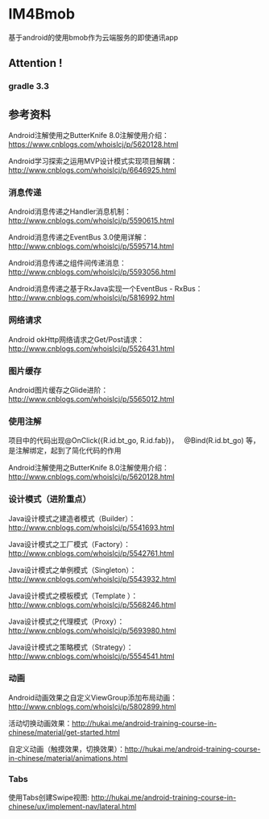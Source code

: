 # IM4Bmob
基于android的使用bmob作为云端服务的即使通讯app

## Attention !

### gradle 3.3

## 参考资料

Android注解使用之ButterKnife 8.0注解使用介绍：https://www.cnblogs.com/whoislcj/p/5620128.html

Android学习探索之运用MVP设计模式实现项目解耦：http://www.cnblogs.com/whoislcj/p/6646925.html

### 消息传递

Android消息传递之Handler消息机制：http://www.cnblogs.com/whoislcj/p/5590615.html

Android消息传递之EventBus 3.0使用详解：http://www.cnblogs.com/whoislcj/p/5595714.html

Android消息传递之组件间传递消息：http://www.cnblogs.com/whoislcj/p/5593056.html

Android消息传递之基于RxJava实现一个EventBus - RxBus：http://www.cnblogs.com/whoislcj/p/5816992.html

### 网络请求

Android okHttp网络请求之Get/Post请求：http://www.cnblogs.com/whoislcj/p/5526431.html

### 图片缓存

Android图片缓存之Glide进阶：http://www.cnblogs.com/whoislcj/p/5565012.html

### 使用注解

项目中的代码出现@OnClick({R.id.bt_go, R.id.fab})，   @Bind(R.id.bt_go) 等，是注解绑定，起到了简化代码的作用

Android注解使用之ButterKnife 8.0注解使用介绍：http://www.cnblogs.com/whoislcj/p/5620128.html

### 设计模式（进阶重点）

Java设计模式之建造者模式（Builder）：http://www.cnblogs.com/whoislcj/p/5541693.html

Java设计模式之工厂模式（Factory）：http://www.cnblogs.com/whoislcj/p/5542761.html

Java设计模式之单例模式（Singleton）：http://www.cnblogs.com/whoislcj/p/5543932.html

Java设计模式之模板模式（Template ）：http://www.cnblogs.com/whoislcj/p/5568246.html

Java设计模式之代理模式（Proxy）：http://www.cnblogs.com/whoislcj/p/5693980.html

Java设计模式之策略模式（Strategy）：http://www.cnblogs.com/whoislcj/p/5554541.html

### 动画

Android动画效果之自定义ViewGroup添加布局动画：http://www.cnblogs.com/whoislcj/p/5802899.html

活动切换动画效果：http://hukai.me/android-training-course-in-chinese/material/get-started.html

自定义动画（触摸效果，切换效果）：http://hukai.me/android-training-course-in-chinese/material/animations.html

### Tabs
使用Tabs创建Swipe视图: http://hukai.me/android-training-course-in-chinese/ux/implement-nav/lateral.html

